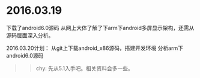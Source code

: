 
# 2016.03.19
下载了android6.0源码
从网上大体了解了下arm下android多屏显示架构，还需从源码层面深入分析。

2016.03.20计划：
从git上下载android_x86源码，搭建开发环境
分析arm下android6.0源码

>> chy: 先从5.1入手吧。相关资料会多一些。
